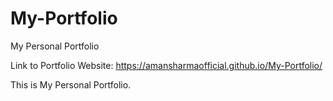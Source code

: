 # My-Portfolio
My Personal Portfolio

Link to Portfolio Website: https://amansharmaofficial.github.io/My-Portfolio/

This is My Personal Portfolio.
